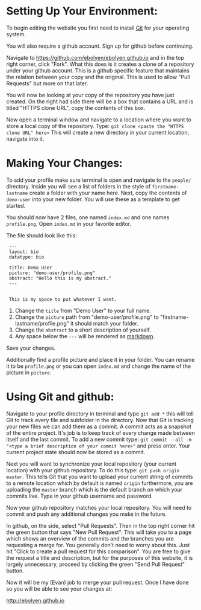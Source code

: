 Setting Up Your Environment:
========================

To begin editing the website you first need to install [Git](http://git-scm.com/download) for your operating system.

You will also require a github account. Sign up for github before continuing.

Navigate to https://github.com/ebolyen/ebolyen.github.io and in the top right corner, click "Fork".
What this does is it creates a clone of a repository under your github account. This is a github specific feature that maintains the relation between your copy and the original. This is used to allow "Pull Requests" but more on that later.

You will now be looking at your copy of the repository you have just created. On the right had side there will be a box that contains a URL and is titled "HTTPS clone URL", copy the contents of this box.

Now open a terminal window and navigate to a location where you want to store a local copy of the repository.
Type:
    `git clone <paste the "HTTPS clone URL" here>`
This will create a new directory in your current location, navigate into it.


Making Your Changes:
====================

To add your profile make sure terminal is open and navigate to the `people/` directory. Inside you will see a list of folders in the style of `firstname-lastname` create a folder with your name here. Next, copy the contents of `demo-user` into your new folder. You will use these as a template to get started.

You should now have 2 files, one named `index.md` and one names `profile.png`. Open `index.md` in your favorite editor.

The file should look like this: 

     ---
     layout: bio
     datatype: bio
     
     title: Demo User
     picture: "demo-user/profile.png" 
     abstract: "Hello this is my abstract."
     ---
     
     
     This is my space to put whatever I want.
 
1. Change the `title` from "Demo User" to your full name.
2. Change the `picture` path from "demo-user/profile.png" to "firstname-lastname/profile.png" it should match your folder.
3. Change the `abstract` to a short description of yourself.
4. Any space below the `---` will be rendered as [markdown](http://en.wikipedia.org/wiki/Markdown). 

Save your changes. 

Additionally find a profile picture and place it in your folder. You can rename it to be `profile.png` or you can open `index.md` and change the name of the picture in `picture`.

Using Git and github:
=====================

Navigate to your profile directory in terminal and type `git add *` this will tell Git to track every file and subfolder in the directory. 
Now that Git is tracking your new files we can add them as a commit. A commit acts as a snapshot of the entire project. It's job is to keep track of every change made between itself and the last commit. 
To add a new commit type: `git commit --all -m "<type a brief description of your commit here>"` and press enter.
Your current project state should now be stored as a commit. 

Next you will want to synchronize your local repository (your current location) with your github repository. To do this type: `git push origin master`. This tells Git that you want to upload your current string of commits to a remote location which by default is named `origin` furthermore, you are uploading the `master` branch which is the default branch on which your commits live.
Type in your github username and password.

Now your github repository matches your local repository. You will need to commit and push any additional changes you make in the future.

In github, on the side, select "Pull Requests". Then in the top right corner hit the green button that says "New Pull Request". This will take you to a page which shows an overview of the commits and the branches you are requesting a merge for. You generally don't need to worry about this. Just hit "Click to create a pull request for this comparison".
You are free to give the request a title and description, but for the purposes of this website, it is largely unnecessary, proceed by clicking the green "Send Pull Request" button.

Now it will be my (Evan) job to merge your pull request. Once I have done so you will be able to see your changes at:

http://ebolyen.github.io
